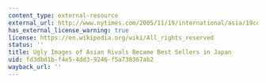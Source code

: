 ```yaml
---
content_type: external-resource
external_url: http://www.nytimes.com/2005/11/19/international/asia/19comics.html?pagewanted=all&gwh=D530CA03F19C2B63E4B0573C8B8D3753
has_external_license_warning: true
license: https://en.wikipedia.org/wiki/All_rights_reserved
status: ''
title: Ugly Images of Asian Rivals Became Best Sellers in Japan
uid: fd3dbd1b-f4e5-4dd3-9246-f5a738367ab2
wayback_url: ''
---
```

